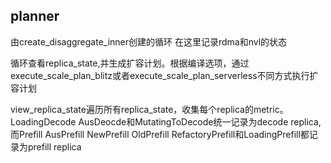 ## planner
由create_disaggregate_inner创建的循环
在这里记录rdma和nvl的状态

循环查看replica_state,并生成扩容计划。根据编译选项，通过execute_scale_plan_blitz或者execute_scale_plan_serverless不同方式执行扩容计划

view_replica_state遍历所有replica_state，收集每个replica的metric。
LoadingDecode AusDeocde和MutatingToDecode统一记录为decode replica,而Prefill AusPrefill NewPrefill OldPrefill RefactoryPrefill和LoadingPrefill都记录为prefill replica